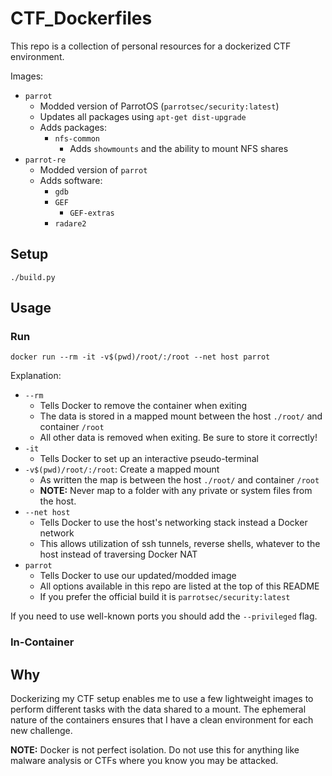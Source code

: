 # CTF_Dockerfiles

This repo is a collection of personal resources for a dockerized CTF environment.

Images:
- `parrot`
  - Modded version of ParrotOS (`parrotsec/security:latest`)
  - Updates all packages using `apt-get dist-upgrade`
  - Adds packages:
    - `nfs-common`
      - Adds `showmounts` and the ability to mount NFS shares
- `parrot-re`
  - Modded version of `parrot`
  - Adds software:
    - `gdb`
    - `GEF`
      - `GEF-extras`
    - `radare2`

## Setup

`./build.py`

## Usage

### Run

`docker run --rm -it -v$(pwd)/root/:/root --net host parrot`

Explanation:

- `--rm`
  - Tells Docker to remove the container when exiting
  - The data is stored in a mapped mount between the host `./root/` and container `/root`
  - All other data is removed when exiting. Be sure to store it correctly!
- `-it`
  - Tells Docker to set up an interactive pseudo-terminal
- `-v$(pwd)/root/:/root`: Create a mapped mount
  - As written the map is between the host `./root/` and container `/root`
  - **NOTE:** Never map to a folder with any private or system files from the host.
- `--net host`
  - Tells Docker to use the host's networking stack instead a Docker network
  - This allows utilization of ssh tunnels, reverse shells, whatever to the host instead of traversing Docker NAT
- `parrot`
  - Tells Docker to use our updated/modded image
  - All options available in this repo are listed at the top of this README
  - If you prefer the official build it is `parrotsec/security:latest`

If you need to use well-known ports you should add the `--privileged` flag.

### In-Container

## Why

Dockerizing my CTF setup enables me to use a few lightweight images to perform different tasks with the data shared to a mount. The ephemeral nature of the containers ensures that I have a clean environment for each new challenge.

**NOTE:** Docker is not perfect isolation. Do not use this for anything like malware analysis or CTFs where you know you may be attacked.
